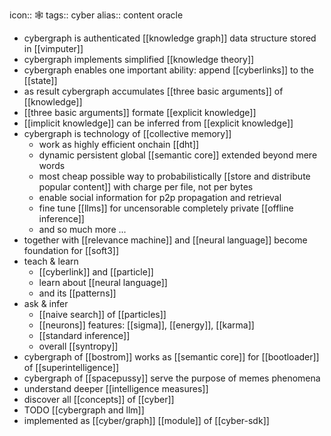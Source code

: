 icon:: 🕸
tags:: cyber
alias:: content oracle

- cybergraph is authenticated [[knowledge graph]] data structure stored in [[vimputer]]
- cybergraph implements simplified [[knowledge theory]]
- cybergraph enables one important ability: append [[cyberlinks]] to the [[state]]
- as result cybergraph accumulates [[three basic arguments]] of [[knowledge]]
- [[three basic arguments]] formate [[explicit knowledge]]
- [[implicit knowledge]] can be inferred from [[explicit knowledge]]
- cybergraph is technology of [[collective memory]]
	- work as highly efficient onchain [[dht]]
	- dynamic persistent global [[semantic core]] extended beyond mere words
	- most cheap possible way to probabilistically [[store and distribute popular content]] with charge per file, not per bytes
	- enable social information for p2p propagation and retrieval
	- fine tune [[llms]] for uncensorable completely private [[offline inference]]
	- and so much more ...
- together with [[relevance machine]] and [[neural language]] become foundation for [[soft3]]
- teach & learn
	- [[cyberlink]] and [[particle]]
	- learn about [[neural language]]
	- and its [[patterns]]
- ask & infer
	- [[naive search]] of [[particles]]
	- [[neurons]] features: [[sigma]], [[energy]], [[karma]]
	- [[standard inference]]
	- overall [[syntropy]]
- cybergraph of [[bostrom]] works as [[semantic core]] for [[bootloader]] of [[superintelligence]]
- cybergraph of [[spacepussy]] serve the purpose of memes phenomena
- understand deeper [[intelligence measures]]
- discover all [[concepts]] of [[cyber]]
- TODO [[cybergraph and llm]]
- implemented as [[cyber/graph]] [[module]] of [[cyber-sdk]]